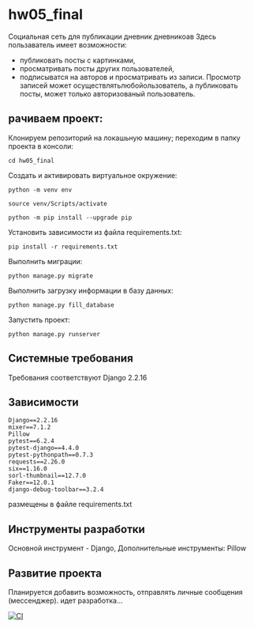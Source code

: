 # hw05_final

Социальная сеть для публикации дневник дневникоав
Здесь пользаватель имеет возможности:
- публиковать посты с картинками, 
- просматривать посты других пользователей,
- подписыватся на авторов и просматривать из записи.
Просмотр записей может осуществлятьлюбойользователь, а публиковать посты, может только авторизованый пользователь.

## рачиваем проект:

Клонируем репозиторий на локашьную машину;
переходим в папку проекта в консоли:
```
cd hw05_final
```
Cоздать и активировать виртуальное окружение:

```
python -m venv env
```

```
source venv/Scripts/activate
```

```
python -m pip install --upgrade pip
```

Установить зависимости из файла requirements.txt:

```
pip install -r requirements.txt
```

Выполнить миграции:

```
python manage.py migrate
```
Выполнить загрузку информации в базу данных:

```
python manage.py fill_database
```

Запустить проект:

```
python manage.py runserver
```

## Системные требования
Требования соответствуют Django 2.2.16

## Зависимости
```
Django==2.2.16
mixer==7.1.2
Pillow
pytest==6.2.4
pytest-django==4.4.0
pytest-pythonpath==0.7.3
requests==2.26.0
six==1.16.0
sorl-thumbnail==12.7.0
Faker==12.0.1
django-debug-toolbar==3.2.4
```
размещены в файле requirements.txt

## Инструменты разработки
Основной инструмент - Django,
Дополнительные инструменты: Pillow 


## Развитие проекта
Планируется добавить возможность, отправлять личные сообщения (мессенджер).
идет разработка...

[![CI](https://github.com/yandex-praktikum/hw05_final/actions/workflows/python-app.yml/badge.svg?branch=master)](https://github.com/yandex-praktikum/hw05_final/actions/workflows/python-app.yml)
